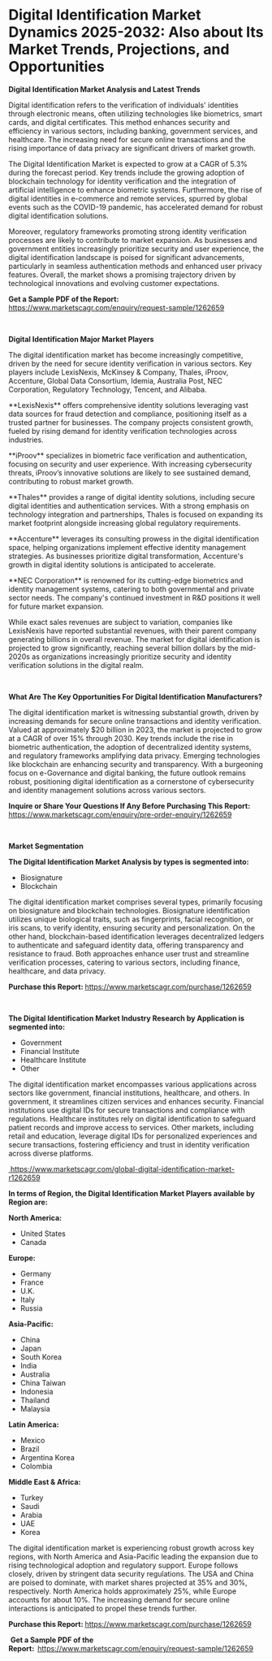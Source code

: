 <p><h1>Digital Identification Market Dynamics 2025-2032: Also about Its Market Trends, Projections, and Opportunities</h1></p><p><strong>Digital Identification Market Analysis and Latest Trends</strong></p>
<p><p>Digital identification refers to the verification of individuals' identities through electronic means, often utilizing technologies like biometrics, smart cards, and digital certificates. This method enhances security and efficiency in various sectors, including banking, government services, and healthcare. The increasing need for secure online transactions and the rising importance of data privacy are significant drivers of market growth.</p><p>The Digital Identification Market is expected to grow at a CAGR of 5.3% during the forecast period. Key trends include the growing adoption of blockchain technology for identity verification and the integration of artificial intelligence to enhance biometric systems. Furthermore, the rise of digital identities in e-commerce and remote services, spurred by global events such as the COVID-19 pandemic, has accelerated demand for robust digital identification solutions.</p><p>Moreover, regulatory frameworks promoting strong identity verification processes are likely to contribute to market expansion. As businesses and government entities increasingly prioritize security and user experience, the digital identification landscape is poised for significant advancements, particularly in seamless authentication methods and enhanced user privacy features. Overall, the market shows a promising trajectory driven by technological innovations and evolving customer expectations.</p></p>
<p><strong>Get a Sample PDF of the Report:&nbsp;</strong> <a href="https://www.marketscagr.com/enquiry/request-sample/1262659?utm_campaign=3039&utm_medium=2&utm_source=Github&utm_content=ia&utm_term=20042025&utm_id=digital-identification">https://www.marketscagr.com/enquiry/request-sample/1262659</a></p>
<p>&nbsp;</p>
<p><strong>Digital Identification Major Market Players</strong></p>
<p><p>The digital identification market has become increasingly competitive, driven by the need for secure identity verification in various sectors. Key players include LexisNexis, McKinsey & Company, Thales, iProov, Accenture, Global Data Consortium, Idemia, Australia Post, NEC Corporation, Regulatory Technology, Tencent, and Alibaba.</p><p>**LexisNexis** offers comprehensive identity solutions leveraging vast data sources for fraud detection and compliance, positioning itself as a trusted partner for businesses. The company projects consistent growth, fueled by rising demand for identity verification technologies across industries.</p><p>**iProov** specializes in biometric face verification and authentication, focusing on security and user experience. With increasing cybersecurity threats, iProov’s innovative solutions are likely to see sustained demand, contributing to robust market growth.</p><p>**Thales** provides a range of digital identity solutions, including secure digital identities and authentication services. With a strong emphasis on technology integration and partnerships, Thales is focused on expanding its market footprint alongside increasing global regulatory requirements.</p><p>**Accenture** leverages its consulting prowess in the digital identification space, helping organizations implement effective identity management strategies. As businesses prioritize digital transformation, Accenture's growth in digital identity solutions is anticipated to accelerate.</p><p>**NEC Corporation** is renowned for its cutting-edge biometrics and identity management systems, catering to both governmental and private sector needs. The company's continued investment in R&D positions it well for future market expansion.</p><p>While exact sales revenues are subject to variation, companies like LexisNexis have reported substantial revenues, with their parent company generating billions in overall revenue. The market for digital identification is projected to grow significantly, reaching several billion dollars by the mid-2020s as organizations increasingly prioritize security and identity verification solutions in the digital realm.</p></p>
<p>&nbsp;</p>
<p><strong>What Are The Key Opportunities For Digital Identification Manufacturers?</strong></p>
<p><p>The digital identification market is witnessing substantial growth, driven by increasing demands for secure online transactions and identity verification. Valued at approximately $20 billion in 2023, the market is projected to grow at a CAGR of over 15% through 2030. Key trends include the rise in biometric authentication, the adoption of decentralized identity systems, and regulatory frameworks amplifying data privacy. Emerging technologies like blockchain are enhancing security and transparency. With a burgeoning focus on e-Governance and digital banking, the future outlook remains robust, positioning digital identification as a cornerstone of cybersecurity and identity management solutions across various sectors.</p></p>
<p><strong>Inquire or Share Your Questions If Any Before Purchasing This Report:</strong> <a href="https://www.marketscagr.com/enquiry/pre-order-enquiry/1262659?utm_campaign=3039&utm_medium=2&utm_source=Github&utm_content=ia&utm_term=20042025&utm_id=digital-identification">https://www.marketscagr.com/enquiry/pre-order-enquiry/1262659</a></p>
<p>&nbsp;</p>
<p><strong>Market Segmentation</strong></p>
<p><strong>The Digital Identification Market Analysis by types is segmented into:</strong></p>
<p><ul><li>Biosignature</li><li>Blockchain</li></ul></p>
<p><p>The digital identification market comprises several types, primarily focusing on biosignature and blockchain technologies. Biosignature identification utilizes unique biological traits, such as fingerprints, facial recognition, or iris scans, to verify identity, ensuring security and personalization. On the other hand, blockchain-based identification leverages decentralized ledgers to authenticate and safeguard identity data, offering transparency and resistance to fraud. Both approaches enhance user trust and streamline verification processes, catering to various sectors, including finance, healthcare, and data privacy.</p></p>
<p><strong>Purchase this Report:&nbsp;</strong><a href="https://www.marketscagr.com/purchase/1262659?utm_campaign=3039&utm_medium=2&utm_source=Github&utm_content=ia&utm_term=20042025&utm_id=digital-identification">https://www.marketscagr.com/purchase/1262659</a></p>
<p>&nbsp;</p>
<p><strong>The Digital Identification Market Industry Research by Application is segmented into:</strong></p>
<p><ul><li>Government</li><li>Financial Institute</li><li>Healthcare Institute</li><li>Other</li></ul></p>
<p><p>The digital identification market encompasses various applications across sectors like government, financial institutions, healthcare, and others. In government, it streamlines citizen services and enhances security. Financial institutions use digital IDs for secure transactions and compliance with regulations. Healthcare institutes rely on digital identification to safeguard patient records and improve access to services. Other markets, including retail and education, leverage digital IDs for personalized experiences and secure transactions, fostering efficiency and trust in identity verification across diverse platforms.</p></p>
<p><a href="https://www.marketscagr.com/global-digital-identification-market-r1262659?utm_campaign=3039&utm_medium=2&utm_source=Github&utm_content=ia&utm_term=20042025&utm_id=digital-identification">&nbsp;https://www.marketscagr.com/global-digital-identification-market-r1262659</a></p>
<p><strong>In terms of Region, the Digital Identification Market Players available by Region are:</strong></p>
<p>
    <p> <strong> North America: </strong>
        <ul>
            <li>United States</li>
            <li>Canada</li>
        </ul>
        </p> 
    <p> <strong> Europe: </strong>
        <ul>
            <li>Germany</li>
            <li>France</li>
            <li>U.K.</li>
            <li>Italy</li>
            <li>Russia</li>
        </ul>
        </p> 
    <p> <strong> Asia-Pacific: </strong>
        <ul>
            <li>China</li>
            <li>Japan</li>
            <li>South Korea</li>
            <li>India</li>
            <li>Australia</li>
            <li>China Taiwan</li>
            <li>Indonesia</li>
            <li>Thailand</li>
            <li>Malaysia</li>
        </ul>
        </p> 
    <p> <strong> Latin America: </strong>
        <ul>
            <li>Mexico</li>
            <li>Brazil</li>
            <li>Argentina Korea</li>
            <li>Colombia</li>
        </ul>
        </p> 
    <p> <strong> Middle East & Africa: </strong>
        <ul>
            <li>Turkey</li>
            <li>Saudi</li>
            <li>Arabia</li>
            <li>UAE</li>
            <li>Korea</li>
        </ul>
    </p>
    </p>
<p><p>The digital identification market is experiencing robust growth across key regions, with North America and Asia-Pacific leading the expansion due to rising technological adoption and regulatory support. Europe follows closely, driven by stringent data security regulations. The USA and China are poised to dominate, with market shares projected at 35% and 30%, respectively. North America holds approximately 25%, while Europe accounts for about 10%. The increasing demand for secure online interactions is anticipated to propel these trends further.</p></p>
<p><strong>Purchase this Report: </strong><a href="https://www.marketscagr.com/purchase/1262659?utm_campaign=3039&utm_medium=2&utm_source=Github&utm_content=ia&utm_term=20042025&utm_id=digital-identification">https://www.marketscagr.com/purchase/1262659</a></p>
<p>&nbsp;<strong>Get a Sample PDF of the Report:&nbsp;&nbsp;</strong><a href="https://www.marketscagr.com/enquiry/request-sample/1262659?utm_campaign=3039&utm_medium=2&utm_source=Github&utm_content=ia&utm_term=20042025&utm_id=digital-identification">https://www.marketscagr.com/enquiry/request-sample/1262659</a></p>
<p><strong></strong></p>
<p><p></p><p></p><p></p></p>